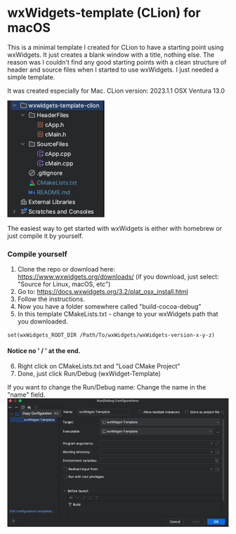 # wxWidgets-template (CLion) for macOS

This is a minimal template I created for CLion to have a starting point using wxWidgets. It just creates a blank window with a title, nothing else.
The reason was I couldn't find any good starting points with a clean structure of header and source files when I started to use wxWidgets. I just needed a simple template.

It was created especially for Mac.
CLion version: 2023.1.1 OSX Ventura 13.0

<img src="img/screenshot.png">

The easiest way to get started with wxWidgets is either with homebrew or just compile it by yourself.

### Compile yourself
1. Clone the repo or download here: https://www.wxwidgets.org/downloads/
   (if you download, just select: "Source for Linux, macOS, etc")
2. Go to: https://docs.wxwidgets.org/3.2/plat_osx_install.html
3. Follow the instructions.
4. Now you have a folder somewhere called "build-cocoa-debug"
5. In this template CMakeLists.txt - change to your wxWidgets path that you downloaded.

```
set(wxWidgets_ROOT_DIR /Path/To/wxWidgets/wxWidgets-version-x-y-z)
```
#### Notice no ' / ' at the end.

6. Right click on CMakeLists.txt and "Load CMake Project"
7. Done, just click Run/Debug (wxWidget-Template)

If you want to change the Run/Debug name:
Change the name in the "name" field.
<img src="img/RunDebug.png">

